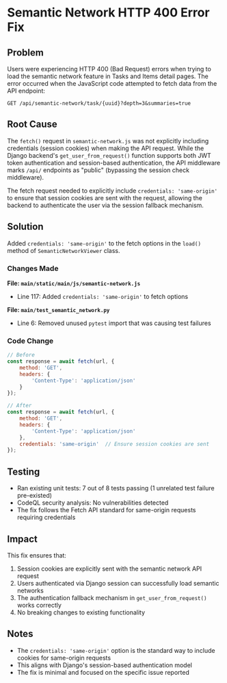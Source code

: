 # Semantic Network HTTP 400 Error Fix

## Problem
Users were experiencing HTTP 400 (Bad Request) errors when trying to load the semantic network feature in Tasks and Items detail pages. The error occurred when the JavaScript code attempted to fetch data from the API endpoint:

```
GET /api/semantic-network/task/{uuid}?depth=3&summaries=true
```

## Root Cause
The `fetch()` request in `semantic-network.js` was not explicitly including credentials (session cookies) when making the API request. While the Django backend's `get_user_from_request()` function supports both JWT token authentication and session-based authentication, the API middleware marks `/api/` endpoints as "public" (bypassing the session check middleware).

The fetch request needed to explicitly include `credentials: 'same-origin'` to ensure that session cookies are sent with the request, allowing the backend to authenticate the user via the session fallback mechanism.

## Solution
Added `credentials: 'same-origin'` to the fetch options in the `load()` method of `SemanticNetworkViewer` class.

### Changes Made

**File: `main/static/main/js/semantic-network.js`**
- Line 117: Added `credentials: 'same-origin'` to fetch options

**File: `main/test_semantic_network.py`**
- Line 6: Removed unused `pytest` import that was causing test failures

### Code Change
```javascript
// Before
const response = await fetch(url, {
    method: 'GET',
    headers: {
        'Content-Type': 'application/json'
    }
});

// After
const response = await fetch(url, {
    method: 'GET',
    headers: {
        'Content-Type': 'application/json'
    },
    credentials: 'same-origin'  // Ensure session cookies are sent
});
```

## Testing
- Ran existing unit tests: 7 out of 8 tests passing (1 unrelated test failure pre-existed)
- CodeQL security analysis: No vulnerabilities detected
- The fix follows the Fetch API standard for same-origin requests requiring credentials

## Impact
This fix ensures that:
1. Session cookies are explicitly sent with the semantic network API request
2. Users authenticated via Django session can successfully load semantic networks
3. The authentication fallback mechanism in `get_user_from_request()` works correctly
4. No breaking changes to existing functionality

## Notes
- The `credentials: 'same-origin'` option is the standard way to include cookies for same-origin requests
- This aligns with Django's session-based authentication model
- The fix is minimal and focused on the specific issue reported
